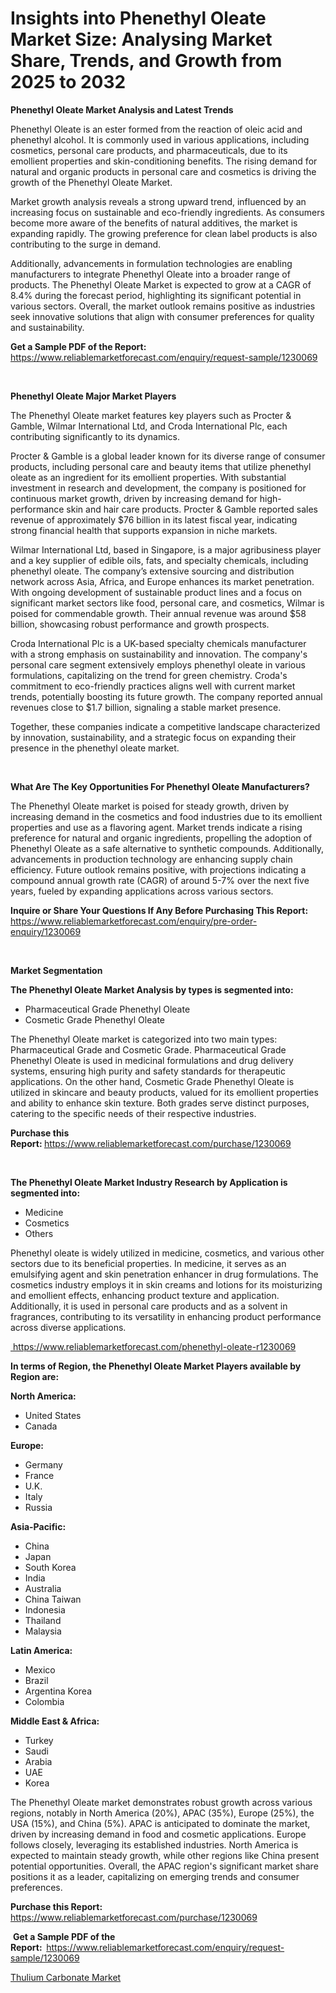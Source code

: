 <p><h1>Insights into Phenethyl Oleate Market Size: Analysing Market Share, Trends, and Growth from 2025 to 2032</h1></p><p><strong>Phenethyl Oleate Market Analysis and Latest Trends</strong></p>
<p><p>Phenethyl Oleate is an ester formed from the reaction of oleic acid and phenethyl alcohol. It is commonly used in various applications, including cosmetics, personal care products, and pharmaceuticals, due to its emollient properties and skin-conditioning benefits. The rising demand for natural and organic products in personal care and cosmetics is driving the growth of the Phenethyl Oleate Market. </p><p>Market growth analysis reveals a strong upward trend, influenced by an increasing focus on sustainable and eco-friendly ingredients. As consumers become more aware of the benefits of natural additives, the market is expanding rapidly. The growing preference for clean label products is also contributing to the surge in demand.</p><p>Additionally, advancements in formulation technologies are enabling manufacturers to integrate Phenethyl Oleate into a broader range of products. The Phenethyl Oleate Market is expected to grow at a CAGR of 8.4% during the forecast period, highlighting its significant potential in various sectors. Overall, the market outlook remains positive as industries seek innovative solutions that align with consumer preferences for quality and sustainability.</p></p>
<p><strong>Get a Sample PDF of the Report:&nbsp;</strong> <a href="https://www.reliablemarketforecast.com/enquiry/request-sample/1230069?utm_campaign=2140&utm_medium=2&utm_source=Github&utm_content=ia&utm_term=03022025&utm_id=phenethyl-oleate">https://www.reliablemarketforecast.com/enquiry/request-sample/1230069</a></p>
<p>&nbsp;</p>
<p><strong>Phenethyl Oleate Major Market Players</strong></p>
<p><p>The Phenethyl Oleate market features key players such as Procter & Gamble, Wilmar International Ltd, and Croda International Plc, each contributing significantly to its dynamics. </p><p>Procter & Gamble is a global leader known for its diverse range of consumer products, including personal care and beauty items that utilize phenethyl oleate as an ingredient for its emollient properties. With substantial investment in research and development, the company is positioned for continuous market growth, driven by increasing demand for high-performance skin and hair care products. Procter & Gamble reported sales revenue of approximately $76 billion in its latest fiscal year, indicating strong financial health that supports expansion in niche markets.</p><p>Wilmar International Ltd, based in Singapore, is a major agribusiness player and a key supplier of edible oils, fats, and specialty chemicals, including phenethyl oleate. The company’s extensive sourcing and distribution network across Asia, Africa, and Europe enhances its market penetration. With ongoing development of sustainable product lines and a focus on significant market sectors like food, personal care, and cosmetics, Wilmar is poised for commendable growth. Their annual revenue was around $58 billion, showcasing robust performance and growth prospects.</p><p>Croda International Plc is a UK-based specialty chemicals manufacturer with a strong emphasis on sustainability and innovation. The company's personal care segment extensively employs phenethyl oleate in various formulations, capitalizing on the trend for green chemistry. Croda's commitment to eco-friendly practices aligns well with current market trends, potentially boosting its future growth. The company reported annual revenues close to $1.7 billion, signaling a stable market presence.</p><p>Together, these companies indicate a competitive landscape characterized by innovation, sustainability, and a strategic focus on expanding their presence in the phenethyl oleate market.</p></p>
<p>&nbsp;</p>
<p><strong>What Are The Key Opportunities For Phenethyl Oleate Manufacturers?</strong></p>
<p><p>The Phenethyl Oleate market is poised for steady growth, driven by increasing demand in the cosmetics and food industries due to its emollient properties and use as a flavoring agent. Market trends indicate a rising preference for natural and organic ingredients, propelling the adoption of Phenethyl Oleate as a safe alternative to synthetic compounds. Additionally, advancements in production technology are enhancing supply chain efficiency. Future outlook remains positive, with projections indicating a compound annual growth rate (CAGR) of around 5-7% over the next five years, fueled by expanding applications across various sectors.</p></p>
<p><strong>Inquire or Share Your Questions If Any Before Purchasing This Report:</strong> <a href="https://www.reliablemarketforecast.com/enquiry/pre-order-enquiry/1230069?utm_campaign=2140&utm_medium=2&utm_source=Github&utm_content=ia&utm_term=03022025&utm_id=phenethyl-oleate">https://www.reliablemarketforecast.com/enquiry/pre-order-enquiry/1230069</a></p>
<p>&nbsp;</p>
<p><strong>Market Segmentation</strong></p>
<p><strong>The Phenethyl Oleate Market Analysis by types is segmented into:</strong></p>
<p><ul><li>Pharmaceutical Grade Phenethyl Oleate</li><li>Cosmetic Grade Phenethyl Oleate</li></ul></p>
<p><p>The Phenethyl Oleate market is categorized into two main types: Pharmaceutical Grade and Cosmetic Grade. Pharmaceutical Grade Phenethyl Oleate is used in medicinal formulations and drug delivery systems, ensuring high purity and safety standards for therapeutic applications. On the other hand, Cosmetic Grade Phenethyl Oleate is utilized in skincare and beauty products, valued for its emollient properties and ability to enhance skin texture. Both grades serve distinct purposes, catering to the specific needs of their respective industries.</p></p>
<p><strong>Purchase this Report:&nbsp;</strong><a href="https://www.reliablemarketforecast.com/purchase/1230069?utm_campaign=2140&utm_medium=2&utm_source=Github&utm_content=ia&utm_term=03022025&utm_id=phenethyl-oleate">https://www.reliablemarketforecast.com/purchase/1230069</a></p>
<p>&nbsp;</p>
<p><strong>The Phenethyl Oleate Market Industry Research by Application is segmented into:</strong></p>
<p><ul><li>Medicine</li><li>Cosmetics</li><li>Others</li></ul></p>
<p><p>Phenethyl oleate is widely utilized in medicine, cosmetics, and various other sectors due to its beneficial properties. In medicine, it serves as an emulsifying agent and skin penetration enhancer in drug formulations. The cosmetics industry employs it in skin creams and lotions for its moisturizing and emollient effects, enhancing product texture and application. Additionally, it is used in personal care products and as a solvent in fragrances, contributing to its versatility in enhancing product performance across diverse applications.</p></p>
<p><a href="https://www.reliablemarketforecast.com/phenethyl-oleate-r1230069?utm_campaign=2140&utm_medium=2&utm_source=Github&utm_content=ia&utm_term=03022025&utm_id=phenethyl-oleate">&nbsp;https://www.reliablemarketforecast.com/phenethyl-oleate-r1230069</a></p>
<p><strong>In terms of Region, the Phenethyl Oleate Market Players available by Region are:</strong></p>
<p>
    <p> <strong> North America: </strong>
        <ul>
            <li>United States</li>
            <li>Canada</li>
        </ul>
        </p> 
    <p> <strong> Europe: </strong>
        <ul>
            <li>Germany</li>
            <li>France</li>
            <li>U.K.</li>
            <li>Italy</li>
            <li>Russia</li>
        </ul>
        </p> 
    <p> <strong> Asia-Pacific: </strong>
        <ul>
            <li>China</li>
            <li>Japan</li>
            <li>South Korea</li>
            <li>India</li>
            <li>Australia</li>
            <li>China Taiwan</li>
            <li>Indonesia</li>
            <li>Thailand</li>
            <li>Malaysia</li>
        </ul>
        </p> 
    <p> <strong> Latin America: </strong>
        <ul>
            <li>Mexico</li>
            <li>Brazil</li>
            <li>Argentina Korea</li>
            <li>Colombia</li>
        </ul>
        </p> 
    <p> <strong> Middle East & Africa: </strong>
        <ul>
            <li>Turkey</li>
            <li>Saudi</li>
            <li>Arabia</li>
            <li>UAE</li>
            <li>Korea</li>
        </ul>
    </p>
    </p>
<p><p>The Phenethyl Oleate market demonstrates robust growth across various regions, notably in North America (20%), APAC (35%), Europe (25%), the USA (15%), and China (5%). APAC is anticipated to dominate the market, driven by increasing demand in food and cosmetic applications. Europe follows closely, leveraging its established industries. North America is expected to maintain steady growth, while other regions like China present potential opportunities. Overall, the APAC region's significant market share positions it as a leader, capitalizing on emerging trends and consumer preferences.</p></p>
<p><strong>Purchase this Report: </strong><a href="https://www.reliablemarketforecast.com/purchase/1230069?utm_campaign=2140&utm_medium=2&utm_source=Github&utm_content=ia&utm_term=03022025&utm_id=phenethyl-oleate">https://www.reliablemarketforecast.com/purchase/1230069</a></p>
<p>&nbsp;<strong>Get a Sample PDF of the Report:&nbsp;&nbsp;</strong><a href="https://www.reliablemarketforecast.com/enquiry/request-sample/1230069?utm_campaign=2140&utm_medium=2&utm_source=Github&utm_content=ia&utm_term=03022025&utm_id=phenethyl-oleate">https://www.reliablemarketforecast.com/enquiry/request-sample/1230069</a></p>
<p><strong></strong></p>
<p><p><a href="https://github.com/abbislposival/Market-Research-Report-List-1/blob/main/thulium-carbonate-market.md?utm_campaign=2140&utm_medium=2&utm_source=Github&utm_content=ia&utm_term=03022025&utm_id=phenethyl-oleate">Thulium Carbonate Market</a></p></p>